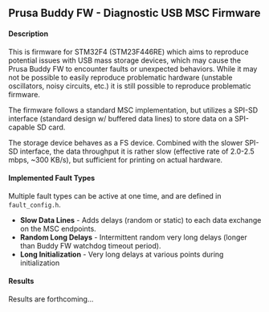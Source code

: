 ## Prusa Buddy FW - Diagnostic USB MSC Firmware

#### Description

This is firmware for STM32F4 (STM23F446RE) which aims to reproduce potential issues with USB mass storage devices, which may cause the Prusa Buddy FW to encounter faults or unexpected behaviors. While it may not be possible to easily reproduce problematic hardware (unstable oscillators, noisy circuits, etc.) it is still possible to reproduce problematic firmware.

The firmware follows a standard MSC implementation, but utilizes a SPI-SD interface (standard design w/ buffered data lines) to store data on a SPI-capable SD card. 

The storage device behaves as a FS device. Combined with the slower SPI-SD interface, the data throughput it is rather slow (effective rate of 2.0-2.5 mbps, ~300 KB/s), but sufficient for printing on actual hardware.



#### Implemented Fault Types

Multiple fault types can be active at one time, and are defined in `fault_config.h`.

- **Slow Data Lines** - Adds delays (random or static) to each data exchange on the MSC endpoints.
- **Random Long Delays** - Intermittent random very long delays (longer than Buddy FW watchdog timeout period).
- **Long Initialization** - Very long delays at various points during initialization



#### Results

Results are forthcoming...
